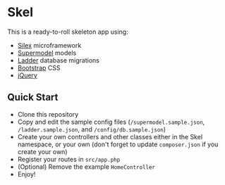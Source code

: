 # Skel

This is a ready-to-roll skeleton app using:

* [Silex](https://silex.symfony.com) microframework
* [Supermodel](https://github.com/drarok/supermodel) models
* [Ladder](https://github.com/drarok/ladder2) database migrations
* [Bootstrap](http://getbootstrap.com) CSS
* [jQuery](https://jquery.com)

## Quick Start

* Clone this repository
* Copy and edit the sample config files (`/supermodel.sample.json`, `/ladder.sample.json`, and `/config/db.sample.json`)
* Create your own controllers and other classes either in the Skel namespace, or your own (don't forget to update `composer.json` if you create your own)
* Register your routes in `src/app.php`
* (Optional) Remove the example `HomeController`
* Enjoy!
